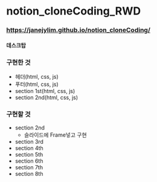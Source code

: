 # notion_cloneCoding_RWD

### https://janejylim.github.io/notion_cloneCoding/

#### 데스크탑

### 구현한 것
- 헤더(html, css, js)
- 푸터(html, css, js)
- section 1st(html, css, js) 
- section 2nd(html, css, js)

### 구현할 것
- section 2nd 
  - 슬라이드에 Frame넣고 구현
- section 3rd
- section 4th
- section 5th
- section 6th
- section 7th
- section 8th
